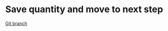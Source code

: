 # Save quantity and move to next step 


[Git branch](https://github.com/codiku/typescript-react-quiz/tree/005-fetchQuizParams)